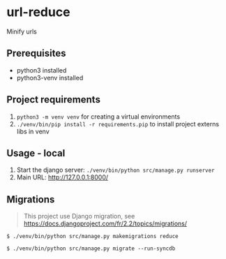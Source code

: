 # url-reduce
Minify urls

## Prerequisites

* python3 installed
* python3-venv installed

## Project requirements

1. `python3 -m venv venv` for creating a virtual environments
2. `./venv/bin/pip install -r requirements.pip` to install project externs libs in venv

## Usage - local

1. Start the django server: `./venv/bin/python src/manage.py runserver`
2. Main URL: http://127.0.0.1:8000/

## Migrations

> This project use Django migration, see https://docs.djangoproject.com/fr/2.2/topics/migrations/

`$ ./venv/bin/python src/manage.py makemigrations reduce`

`$ ./venv/bin/python src/manage.py migrate --run-syncdb`


